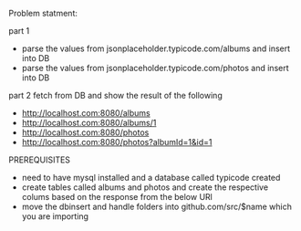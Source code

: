 Problem statment:


part 1

* parse the values from jsonplaceholder.typicode.com/albums and insert into DB
* parse the values from jsonplaceholder.typicode.com/photos and insert into DB

part 2 fetch from DB and show the result of the following
* http://localhost.com:8080/albums
* http://localhost.com:8080/albums/1
* http://localhost.com:8080/photos
* http://localhost.com:8080/photos?albumId=1&id=1


PREREQUISITES
* need to have mysql installed and a database called typicode created
* create tables called albums and photos and create the respective colums based on the response from the below URl
* move the dbinsert and handle folders into github.com/src/$name which you are importing
